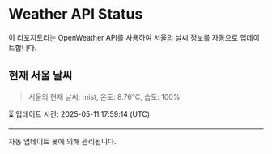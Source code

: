 
# Weather API Status

이 리포지토리는 OpenWeather API를 사용하여 서울의 날씨 정보를 자동으로 업데이트합니다.

## 현재 서울 날씨
> 서울의 현재 날씨: mist, 온도: 8.76°C, 습도: 100%

⏳ 업데이트 시간: 2025-05-11 17:59:14 (UTC)

---
자동 업데이트 봇에 의해 관리됩니다.
